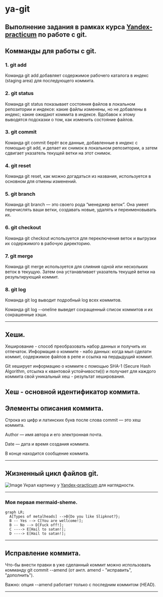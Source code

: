# ya-git
## Выполнение задания в рамках курса [Yandex-practicum](https://practicum.yandex.ru/) по работе с git. 

## Комманды для работы с git.

 ### 1. git add
 
Команда git add добавляет содержимое рабочего каталога в индекс (staging area) для последующего коммита.

### 2. git status

Команда git status показывает состояния файлов в локальном репозитории и индексе: какие файлы изменены, но не добавлены в индекс; какие ожидают коммита в индексе. Вдобавок к этому выводятся подсказки о том, как изменить состояние файлов.

### 3. git commit

Команда git commit берёт все данные, добавленные в индекс с помощью git add, и делает их снимок в локальном репозитории, а затем сдвигает указатель текущей ветки на этот снимок.

### 4. git reset

Команда git reset, как можно догадаться из названия, используется в основном для отмены изменений. 

### 5. git branch

Команда git branch — это своего рода “менеджер веток”. Она умеет перечислять ваши ветки, создавать новые, удалять и переименовывать их.

### 6. git checkout

Команда git checkout используется для переключения веток и выгрузки их содержимого в рабочую директорию.

### 7. git merge

Команда git merge используется для слияния одной или нескольких веток в текущую. Затем она устанавливает указатель текущей ветки на результирующий коммит.

### 8. git log

Команда git log выводит подробный log всех коммитов.

Команда git log --oneline выведет сохращенный список коммитов и их сокрашенные хэши. 

___

## Хеши.
Хеширование - способ преобразовать набор данных и получить их отпечаток. Информация о коммите - набо данных: когда мыл сделатн коммит, содержимое файлов в репе и ссылка на пердыдущий коммит. 

Git хеширует информацию о коммите с помощью SHA-1 (Secure Hash Algorithm, отсылка к квантовой устойчивости))) и получает для каждого коммита свой уникальный хеш - результат хеширования.

Хеш - основной идентификатор коммита. 
---

## Элементы описания коммита.

Строка из цифр и латинских букв после слова commit — это хеш коммита.

Author — имя автора и его электронная почта.

Date — дата и время создания коммита.

В конце находится сообщение коммита.

---

## Жизненный цикл файлов git.
 
![Image](https://github.com/KillReall666/ya-git/assets/120399387/5ef8b8b8-8508-4286-8b7e-e68ba74d950d)
Украл картинку у [Yandex-practicum](https://practicum.yandex.ru/) для наглядности.

___

### Моя первая mermaid-sheme.

```mermaid
graph LR;
  A[Types of metalheads] -->B{Do you like Slipknot?};
  B -- Yes --> C[You are wellcome!];
  B -- No --> D[Fuck off!];
  C ----> E[Hail to satan!];
  D ----> E[Hail to satan!];
```

___

## Исправление коммита.

Что-бы внести правки в уже сделанный коммит можно использовать комманду git commit --amend (от англ. amend - "исправить", "дополнить").

Важно: опция --amend работает только с последним коммитом (HEAD). 

___ 
